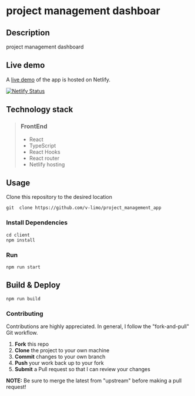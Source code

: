 # project management dashboar

## Description

project management dashboard

<!-- <p align="center">
<img src="./demos/sreenshot.png" width="100%" />
</p> -->

## Live demo

A [live demo](https://project-mngt.netlify.app/) of the app is hosted on Netlify.

[![Netlify Status](https://api.netlify.com/api/v1/badges/8b40e482-bbd6-4493-bbf7-8cab7a674d1e/deploy-status)](https://app.netlify.com/sites/project-mngt/deploys)

## Technology stack

> ### FrontEnd
>
> - React
> - TypeScript
> - React Hooks
> - React router
> - Netlify hosting
>   <br>

## Usage

Clone this repository to the desired location

```Shell
git  clone https://github.com/v-limo/project_management_app
```

### Install Dependencies

```
cd client
npm install
```

### Run

```
npm run start
```

## Build & Deploy

```
npm run build
```

### Contributing

Contributions are highly appreciated. In general, I follow the "fork-and-pull" Git workflow.

1. **Fork** this repo
2. **Clone** the project to your own machine
3. **Commit** changes to your own branch
4. **Push** your work back up to your fork
5. **Submit** a Pull request so that I can review your changes

**NOTE:** Be sure to merge the latest from "upstream" before making a pull request!